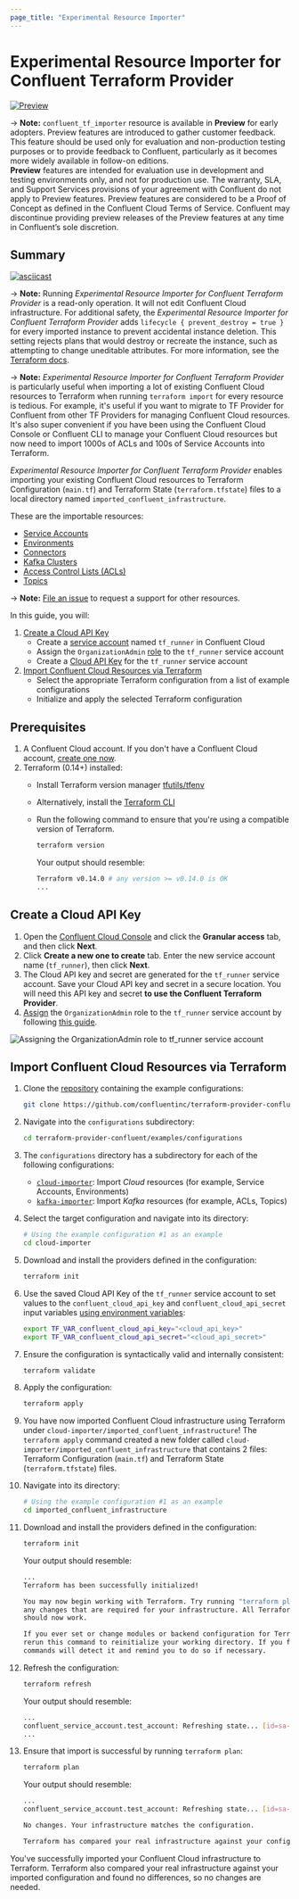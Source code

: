 ```yaml
---
page_title: "Experimental Resource Importer"
---
```


# Experimental Resource Importer for Confluent Terraform Provider

[![Preview](https://img.shields.io/badge/Lifecycle%20Stage-Preview-%2300afba)](https://docs.confluent.io/cloud/current/api.html#section/Versioning/API-Lifecycle-Policy)

-> **Note:** `confluent_tf_importer` resource is available in **Preview** for early adopters. Preview features are introduced to gather customer feedback. This feature should be used only for evaluation and non-production testing purposes or to provide feedback to Confluent, particularly as it becomes more widely available in follow-on editions.  
**Preview** features are intended for evaluation use in development and testing environments only, and not for production use. The warranty, SLA, and Support Services provisions of your agreement with Confluent do not apply to Preview features. Preview features are considered to be a Proof of Concept as defined in the Confluent Cloud Terms of Service. Confluent may discontinue providing preview releases of the Preview features at any time in Confluent’s sole discretion.

## Summary

[![asciicast](https://asciinema.org/a/574292.svg)](https://asciinema.org/a/574292)

-> **Note:** Running _Experimental Resource Importer for Confluent Terraform Provider_ is a read-only operation. It will not edit Confluent Cloud infrastructure.
For additional safety, the _Experimental Resource Importer for Confluent Terraform Provider_ adds `lifecycle { prevent_destroy = true }` for every imported instance to prevent accidental instance deletion. This setting rejects plans that would destroy or recreate the instance, such as attempting to change uneditable attributes. For more information, see the [Terraform docs](https://www.terraform.io/language/meta-arguments/lifecycle#prevent_destroy).

-> **Note:** _Experimental Resource Importer for Confluent Terraform Provider_ is particularly useful when importing a lot of existing Confluent Cloud resources to Terraform when running `terraform import` for every resource is tedious.
For example, it's useful if you want to migrate to TF Provider for Confluent from other TF Providers for managing Confluent Cloud resources.
It's also super convenient if you have been using the Confluent Cloud Console or Confluent CLI to manage your Confluent Cloud resources but now need to import 1000s of ACLs and 100s of Service Accounts into Terraform.

_Experimental Resource Importer for Confluent Terraform Provider_ enables importing your existing Confluent Cloud resources to Terraform Configuration (`main.tf`) and Terraform State (`terraform.tfstate`) files to a local directory named `imported_confluent_infrastructure`.

These are the importable resources:
   * [Service Accounts](https://registry.terraform.io/providers/confluentinc/confluent/latest/docs/resources/confluent_service_account)
   * [Environments](https://registry.terraform.io/providers/confluentinc/confluent/latest/docs/resources/confluent_environment)
   * [Connectors](https://registry.terraform.io/providers/confluentinc/confluent/latest/docs/resources/confluent_connector)
   * [Kafka Clusters](https://registry.terraform.io/providers/confluentinc/confluent/latest/docs/resources/confluent_kafka_cluster)
   * [Access Control Lists (ACLs)](https://registry.terraform.io/providers/confluentinc/confluent/latest/docs/resources/confluent_kafka_acl)
   * [Topics](https://registry.terraform.io/providers/confluentinc/confluent/latest/docs/resources/confluent_kafka_topic)

-> **Note:** [File an issue](https://github.com/confluentinc/terraform-provider-confluent/issues) to request a support for other resources.

In this guide, you will:

1. [Create a Cloud API Key](#create-a-cloud-api-key)
   * Create a [service account](https://docs.confluent.io/cloud/current/access-management/identity/service-accounts.html) named `tf_runner` in Confluent Cloud
   * Assign the `OrganizationAdmin` [role](https://docs.confluent.io/cloud/current/access-management/access-control/cloud-rbac.html#organizationadmin) to the `tf_runner` service account
   * Create a [Cloud API Key](https://docs.confluent.io/cloud/current/access-management/authenticate/api-keys/api-keys.html#cloud-cloud-api-keys) for the `tf_runner` service account
2. [Import Confluent Cloud Resources via Terraform](#import-confluent-cloud-resources-via-terraform)
   * Select the appropriate Terraform configuration from a list of example configurations
   * Initialize and apply the selected Terraform configuration

## Prerequisites

1.  A Confluent Cloud account. If you don't have a Confluent Cloud account, [create one now](https://www.confluent.io/confluent-cloud/tryfree/). 
2.  Terraform (0.14+) installed:
    * Install Terraform version manager [tfutils/tfenv](https://github.com/tfutils/tfenv)
    * Alternatively, install the [Terraform CLI](https://learn.hashicorp.com/tutorials/terraform/install-cli#install-terraform)
    * Run the following command to ensure that you're using a compatible version of Terraform.

        ```bash
        terraform version
        ```
    
        Your output should resemble:
        ```bash
        Terraform v0.14.0 # any version >= v0.14.0 is OK
        ...
        ```

## Create a Cloud API Key

1. Open the [Confluent Cloud Console](https://confluent.cloud/settings/api-keys/create) and click the **Granular access** tab, and then click **Next**.
2. Click **Create a new one to create** tab. Enter the new service account name (`tf_runner`), then click **Next**.
3. The Cloud API key and secret are generated for the `tf_runner` service account. Save your Cloud API key and secret in a secure location. You will need this API key and secret **to use the Confluent Terraform Provider**.
4. [Assign](https://confluent.cloud/settings/org/assignments) the `OrganizationAdmin` role to the `tf_runner` service account by following [this guide](https://docs.confluent.io/cloud/current/access-management/access-control/cloud-rbac.html#add-a-role-binding-for-a-user-or-service-account).

![Assigning the OrganizationAdmin role to tf_runner service account](https://github.com/confluentinc/terraform-provider-confluent/raw/master/docs/images/OrganizationAdmin.png)

## Import Confluent Cloud Resources via Terraform

1. Clone the [repository](https://github.com/confluentinc/terraform-provider-confluent) containing the example configurations:

    ```bash
    git clone https://github.com/confluentinc/terraform-provider-confluent.git
    ```

2. Navigate into the `configurations` subdirectory:

    ```bash
    cd terraform-provider-confluent/examples/configurations
    ```

3. The `configurations` directory has a subdirectory for each of the following configurations:
    * [`cloud-importer`](https://github.com/confluentinc/terraform-provider-confluent/tree/master/examples/configurations/cloud-importer): Import _Cloud_ resources (for example, Service Accounts, Environments)
    * [`kafka-importer`](https://github.com/confluentinc/terraform-provider-confluent/tree/master/examples/configurations/kafka-importer): Import _Kafka_ resources (for example, ACLs, Topics)

4. Select the target configuration and navigate into its directory:
    ```bash
    # Using the example configuration #1 as an example 
    cd cloud-importer
    ```

5. Download and install the providers defined in the configuration:
    ```bash
    terraform init
    ```

6. Use the saved Cloud API Key of the `tf_runner` service account to set values to the `confluent_cloud_api_key` and `confluent_cloud_api_secret` input variables [using environment variables](https://www.terraform.io/language/values/variables#environment-variables):
    ```bash
    export TF_VAR_confluent_cloud_api_key="<cloud_api_key>"
    export TF_VAR_confluent_cloud_api_secret="<cloud_api_secret>"
    ```

7. Ensure the configuration is syntactically valid and internally consistent:
    ```bash
    terraform validate
    ```
   
8. Apply the configuration:
    ```bash
    terraform apply
    ```

9. You have now imported Confluent Cloud infrastructure using Terraform under `cloud-importer/imported_confluent_infrastructure`! The `terraform apply` command created a new folder called `cloud-importer/imported_confluent_infrastructure` that contains 2 files: Terraform Configuration (`main.tf`) and Terraform State (`terraform.tfstate`) files.

10. Navigate into its directory:
    ```bash
    # Using the example configuration #1 as an example 
    cd imported_confluent_infrastructure
    ```

11. Download and install the providers defined in the configuration:
    ```bash
    terraform init
    ```
    Your output should resemble:
    ```bash
    ...
    Terraform has been successfully initialized!

    You may now begin working with Terraform. Try running "terraform plan" to see
    any changes that are required for your infrastructure. All Terraform commands
    should now work.
    
    If you ever set or change modules or backend configuration for Terraform,
    rerun this command to reinitialize your working directory. If you forget, other
    commands will detect it and remind you to do so if necessary.
    ```

12. Refresh the configuration:
    ```bash
    terraform refresh
    ```
    Your output should resemble:
    ```bash
    ...
    confluent_service_account.test_account: Refreshing state... [id=sa-oz5q19]
    ...
    ```

13. Ensure that import is successful by running `terraform plan`:
    ```bash
    terraform plan
    ```
    Your output should resemble:
    ```bash
    ...
    confluent_service_account.test_account: Refreshing state... [id=sa-oz5q19]

    No changes. Your infrastructure matches the configuration.

    Terraform has compared your real infrastructure against your configuration and found no differences, so no changes are needed.
    ```


You've successfully imported your Confluent Cloud infrastructure to Terraform. Terraform also compared your real infrastructure against your imported configuration and found no differences, so no changes are needed.
